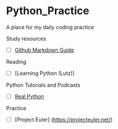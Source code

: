 # Python_Practice

A place for my daily coding practice

Study resources

- [ ] [Github Markdown Guide](https://guides.github.com/features/mastering-markdown/)

Reading

- [ ] [Learning Python (Lutz)]


Python Tutorials and Podcasts

- [ ] [Real Python](https://realpython.com/)


Practice

- [ ] [Project Euler] (https://projecteuler.net/)
